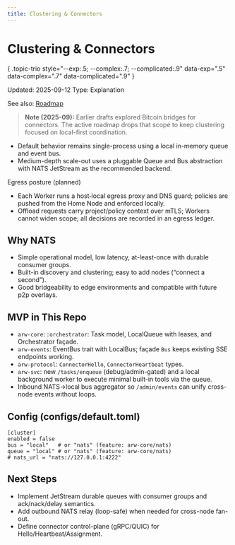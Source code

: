 ```yaml
---
title: Clustering & Connectors
---
```


# Clustering & Connectors
{ .topic-trio style="--exp:.5; --complex:.7; --complicated:.9" data-exp=".5" data-complex=".7" data-complicated=".9" }

Updated: 2025-09-12
Type: Explanation

See also: [Roadmap](ROADMAP.md)

> **Note (2025-09):** Earlier drafts explored Bitcoin bridges for connectors. The active roadmap drops that scope to keep clustering focused on local-first coordination.

- Default behavior remains single-process using a local in-memory queue and event bus.
- Medium-depth scale-out uses a pluggable Queue and Bus abstraction with NATS JetStream as the recommended backend.

Egress posture (planned)
- Each Worker runs a host‑local egress proxy and DNS guard; policies are pushed from the Home Node and enforced locally.
- Offload requests carry project/policy context over mTLS; Workers cannot widen scope; all decisions are recorded in an egress ledger.

## Why NATS
- Simple operational model, low latency, at-least-once with durable consumer groups.
- Built-in discovery and clustering; easy to add nodes (“connect a second”).
- Good bridgeability to edge environments and compatible with future p2p overlays.

## MVP in This Repo
- `arw-core::orchestrator`: Task model, LocalQueue with leases, and Orchestrator façade.
- `arw-events`: EventBus trait with LocalBus; façade `Bus` keeps existing SSE endpoints working.
- `arw-protocol`: `ConnectorHello`, `ConnectorHeartbeat` types.
- `arw-svc`: new `/tasks/enqueue` (debug/admin-gated) and a local background worker to execute minimal built-in tools via the queue.
- Inbound NATS→local bus aggregator so `/admin/events` can unify cross-node events without loops.

## Config (configs/default.toml)
```
[cluster]
enabled = false
bus = "local"   # or "nats" (feature: arw-core/nats)
queue = "local" # or "nats" (feature: arw-core/nats)
# nats_url = "nats://127.0.0.1:4222"
```

## Next Steps
- Implement JetStream durable queues with consumer groups and ack/nack/delay semantics.
- Add outbound NATS relay (loop-safe) when needed for cross-node fan-out.
- Define connector control-plane (gRPC/QUIC) for Hello/Heartbeat/Assignment.
